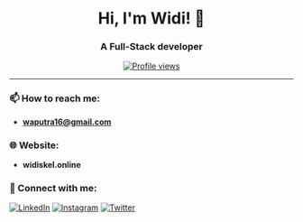 <h1 align="center">Hi, I'm Widi! 👋</h1>
<h3 align="center">A Full-Stack developer</h3>

<p align="center">
  <a href="https://github.com/widiskel"><img src="https://komarev.com/ghpvc/?username=widiskel&style=flat-square" alt="Profile views"/></a>
</p>

---

### 📫 How to reach me:
- **waputra16@gmail.com**
### 🌐 Website:
- **widiskel.online**

### 🤝 Connect with me:
<p align="left">
  <a href="https://www.linkedin.com/in/widianto-eka-saputro-5b7a3b168/" target="_blank"><img src="https://img.shields.io/badge/-LinkedIn-%230077B5?style=flat&logo=linkedin&logoColor=white" alt="LinkedIn"/></a>
  <a href="https://instagram.com/widiskelington" target="_blank"><img src="https://img.shields.io/badge/-Instagram-%23E4405F?style=flat&logo=instagram&logoColor=white" alt="Instagram"/></a>
  <a href="https://x.com/widiskel" target="_blank"><img src="https://img.shields.io/badge/-X-%2312100E?style=flat&logo=twitter&logoColor=white" alt="Twitter"/></a>
</p>
